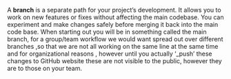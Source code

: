 A **branch** is a separate path for your project’s development. It allows you to work on new features or fixes without affecting the main codebase. You can experiment and make changes safely before merging it back into the main code base. When starting out you will be in something called the main branch, for a group/team workflow we would want spread out over different branches ,so that we are not all working on the same line at the same time and for organizational reasons , however until you actually ‘_push’ these changes to GitHub website these are not visible to the public, however they are to those on your team.
